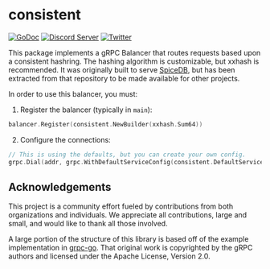 # consistent

[![GoDoc](https://godoc.org/github.com/authzed/consistent?status.svg)](https://godoc.org/github.com/authzed/consistent)
[![Discord Server](https://img.shields.io/discord/844600078504951838?color=7289da&logo=discord "Discord Server")](https://authzed.com/discord)
[![Twitter](https://img.shields.io/badge/twitter-%40authzed-1D8EEE?logo=twitter "@authzed on Twitter")](https://twitter.com/authzed)

This package implements a gRPC Balancer that routes requests based upon a consistent hashring.
The hashing algorithm is customizable, but xxhash is recommended.
It was originally built to serve [SpiceDB](https://github.com/authzed/spicedb), but has been extracted from that repository to be made available for other projects.

In order to use this balancer, you must:

1. Register the balancer (typically in `main`):

```go
balancer.Register(consistent.NewBuilder(xxhash.Sum64))
```

2. Configure the connections:

```go
// This is using the defaults, but you can create your own config.
grpc.Dial(addr, grpc.WithDefaultServiceConfig(consistent.DefaultServiceConfigJSON))
```

## Acknowledgements

This project is a community effort fueled by contributions from both organizations and individuals.
We appreciate all contributions, large and small, and would like to thank all those involved.

A large portion of the structure of this library is based off of the example implementation in [grpc-go](https://github.com/grpc/grpc-go).
That original work is copyrighted by the gRPC authors and licensed under the Apache License, Version 2.0.
